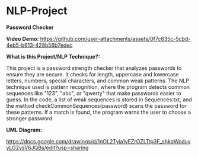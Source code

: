# NLP-Project

**Password Checker**


**Video Demo:**
https://github.com/user-attachments/assets/0f7c635c-5cbd-4eb5-b613-428b56b7edec


**What is this Project/NLP Technique?:**

This project is a password strength checker that analyzes passwords to ensure they are secure. It checks for length, uppercase and lowercase letters, numbers, special characters, and common weak patterns. The NLP technique used is pattern recognition, where the program detects common sequences like "123", "abc", or "qwerty" that make passwords easier to guess. In the code, a list of weak sequences is stored in Sequences.txt, and the method checkCommonSequences(password) scans the password for these patterns. If a match is found, the program warns the user to choose a stronger password.


**UML Diagram:**

https://docs.google.com/drawings/d/1nOL2Tyia1vEZrOZLTtp3F_shkqWcduyyLG2ysV6JQBs/edit?usp=sharing

